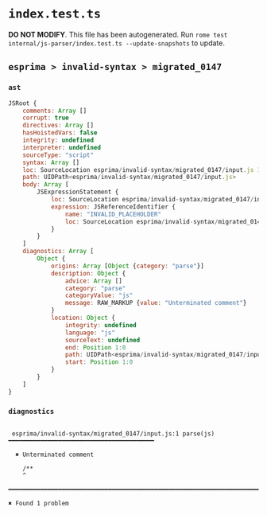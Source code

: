 # `index.test.ts`

**DO NOT MODIFY**. This file has been autogenerated. Run `rome test internal/js-parser/index.test.ts --update-snapshots` to update.

## `esprima > invalid-syntax > migrated_0147`

### `ast`

```javascript
JSRoot {
	comments: Array []
	corrupt: true
	directives: Array []
	hasHoistedVars: false
	integrity: undefined
	interpreter: undefined
	sourceType: "script"
	syntax: Array []
	loc: SourceLocation esprima/invalid-syntax/migrated_0147/input.js 1:0-2:0
	path: UIDPath<esprima/invalid-syntax/migrated_0147/input.js>
	body: Array [
		JSExpressionStatement {
			loc: SourceLocation esprima/invalid-syntax/migrated_0147/input.js 1:2-1:3
			expression: JSReferenceIdentifier {
				name: "INVALID_PLACEHOLDER"
				loc: SourceLocation esprima/invalid-syntax/migrated_0147/input.js 1:2-1:3
			}
		}
	]
	diagnostics: Array [
		Object {
			origins: Array [Object {category: "parse"}]
			description: Object {
				advice: Array []
				category: "parse"
				categoryValue: "js"
				message: RAW_MARKUP {value: "Unterminated comment"}
			}
			location: Object {
				integrity: undefined
				language: "js"
				sourceText: undefined
				end: Position 1:0
				path: UIDPath<esprima/invalid-syntax/migrated_0147/input.js>
				start: Position 1:0
			}
		}
	]
}
```

### `diagnostics`

```

 esprima/invalid-syntax/migrated_0147/input.js:1 parse(js) ━━━━━━━━━━━━━━━━━━━━━━━━━━━━━━━━━━━━━━━━━

  ✖ Unterminated comment

    /**
    ^

━━━━━━━━━━━━━━━━━━━━━━━━━━━━━━━━━━━━━━━━━━━━━━━━━━━━━━━━━━━━━━━━━━━━━━━━━━━━━━━━━━━━━━━━━━━━━━━━━━━━

✖ Found 1 problem

```
